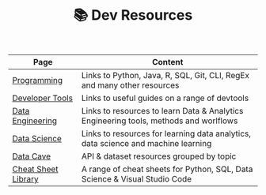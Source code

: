 <h1 align="center"><b> 📚 Dev Resources </b></h1>

<br>

**Page** | **Content**
-- | --
[Programming](programming.md) | Links to Python, Java, R, SQL, Git, CLI, RegEx and many other resources
[Developer Tools](dev_tools.md) | Links to useful guides on a range of devtools
[Data Engineering](data_engineering.md) | Links to resources to learn Data & Analytics Engineering tools, methods and worlflows
[Data Science](data_science.md) | Links to resources for learning data analytics, data science and machine learning
[Data Cave](data_cave.md) | API & dataset resources grouped by topic
[Cheat Sheet Library](/library/) | A range of cheat sheets for Python, SQL, Data Science & Visual Studio Code
